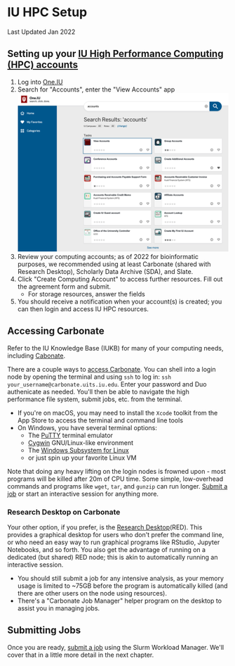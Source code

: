 # IU HPC Setup

Last Updated Jan 2022

## Setting up your [IU High Performance Computing (HPC) accounts](https://kb.iu.edu/d/aczn)

1.  Log into [One.IU](one.iu.edu)
2.  Search for "Accounts", enter the "View Accounts" app
	![Account Screen](/images/one_iu_view_accounts.png)
3.  Review your computing accounts; as of 2022 for bioinformatic purposes, we recommended using at least Carbonate (shared with Research Desktop), Scholarly Data Archive (SDA), and Slate.
4.  Click "Create Computing Account" to access further resources.  Fill out the agreement form and submit.
    - For storage resources, answer the fields
5.  You should receive a notification when your account(s) is created; you can then login and access IU HPC resources.

## Accessing Carbonate

Refer to the IU Knowledge Base (IUKB) for many of your computing needs, including [Cabonate](https://kb.iu.edu/d/aopq).

There are a couple ways to [access Carbonate](https://kb.iu.edu/d/aolp#access). You can shell into a login node by opening the terminal and using `ssh` to log in: `ssh your_username@carbonate.uits.iu.edu`. Enter your password and Duo authenicate as needed. You'll then be able to navigate the high performance file system, submit jobs, etc. from the terminal.

- If you're on macOS, you may need to install the `Xcode` toolkit from the App Store to access the terminal and command line tools
- On Windows, you have several terminal options:
    - The [PuTTY](https://www.puttygen.com/download-putty) terminal emulator
    - [Cygwin](http://cygwin.com/index.html) GNU/Linux-like environment
    - The [Windows Subsystem for Linux](https://docs.microsoft.com/en-us/windows/wsl/install)
    - or just spin up your favorite Linux VM

Note that doing any heavy lifting on the login nodes is frowned upon - most programs will be killed after 20m of CPU time.  Some simple, low-overhead commands and programs like `wget`, `tar`, and `gunzip` can run longer. [Submit a job](https://kb.iu.edu/d/awrz) or start an interactive session for anything more.


### Research Desktop on Carbonate

Your other option, if you prefer, is the [Research Desktop](https://kb.iu.edu/d/apum)(RED). This provides a graphical desktop for users who don't prefer the command line, or who need an easy way to run graphical programs like RStudio, Jupyter Notebooks, and so forth.  You also get the advantage of running on a dedicated (but shared) RED node; this is akin to automatically running an interactive session.
- You should still submit a job for any intensive analysis, as your memory usage is limited to \~75GB before the program is automatically killed (and there are other users on the node using resources).
- There's a "Carbonate Job Manager" helper program on the desktop to assist you in managing jobs.


## Submitting Jobs

Once you are ready, [submit a job](https://kb.iu.edu/d/awrz) using the Slurm Workload Manager. We'll cover that in a little more detail in the next chapter.
